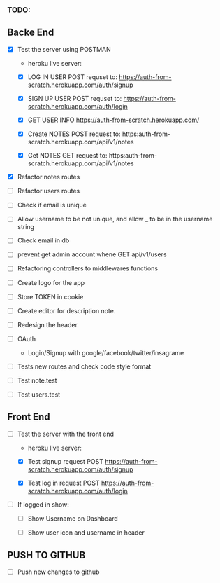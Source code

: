 ### TODO:

## Backe End

* [x] Test the server using POSTMAN

    * heroku live server:  [](https://auth-from-scratch.herokuapp.com/)

    * [x] LOG IN USER POST requset to: https://auth-from-scratch.herokuapp.com/auth/signup

    * [x] SIGN UP USER POST requset to: https://auth-from-scratch.herokuapp.com/auth/login

    * [x] GET USER INFO https://auth-from-scratch.herokuapp.com/

    * [x] Create NOTES POST request to: https:auth-from-scratch.herokuapp.com/api/v1/notes

    * [x] Get NOTES GET request to: https:auth-from-scratch.herokuapp.com/api/v1/notes

* [x] Refactor notes routes

* [ ] Refactor users routes

* [ ] Check if email is unique

* [ ] Allow username to be not unique, and allow _ to be in the username string

* [ ] Check email in db

* [ ] prevent get admin account whene GET api/v1/users

* [ ] Refactoring controllers to middlewares functions

* [ ] Create logo for the app

* [ ] Store TOKEN in cookie

* [ ] Create editor for description note.

* [ ] Redesign the header.

* [ ] OAuth
    * Login/Signup with google/facebook/twitter/insagrame

* [ ] Tests new routes and check code style format

* [ ] Test note.test

* [ ] Test users.test

## Front End

* [ ] Test the server with the front end

    * heroku live server:  [](https://auth-from-scratch.herokuapp.com/)

    * [x] Test signup request POST https://auth-from-scratch.herokuapp.com/auth/signup

    * [x] Test log in request POST https://auth-from-scratch.herokuapp.com/auth/login

* [ ] If logged in show:

    * [ ] Show Username on Dashboard

    * [ ] Show user icon and username in header

## PUSH TO GITHUB

* [ ] Push new changes to github